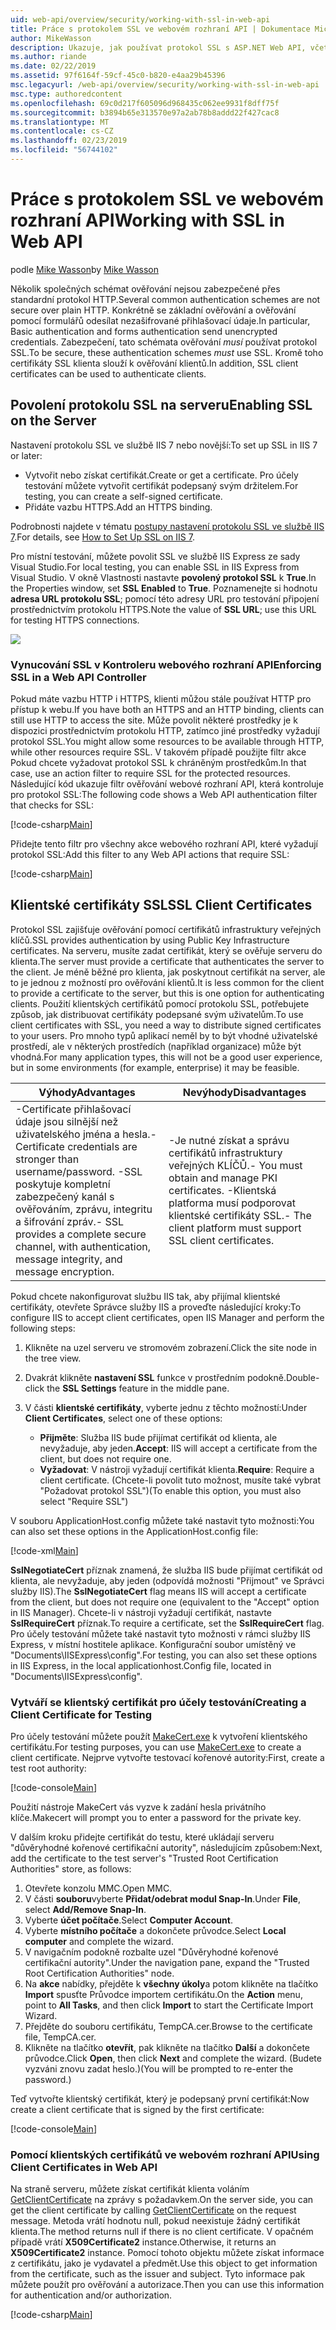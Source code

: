 ```yaml
---
uid: web-api/overview/security/working-with-ssl-in-web-api
title: Práce s protokolem SSL ve webovém rozhraní API | Dokumentace Microsoftu
author: MikeWasson
description: Ukazuje, jak používat protokol SSL s ASP.NET Web API, včetně používání certifikátů SSL klienta.
ms.author: riande
ms.date: 02/22/2019
ms.assetid: 97f6164f-59cf-45c0-b820-e4aa29b45396
msc.legacyurl: /web-api/overview/security/working-with-ssl-in-web-api
msc.type: authoredcontent
ms.openlocfilehash: 69c0d217f605096d968435c062ee9931f8dff75f
ms.sourcegitcommit: b3894b65e313570e97a2ab78b8addd22f427cac8
ms.translationtype: MT
ms.contentlocale: cs-CZ
ms.lasthandoff: 02/23/2019
ms.locfileid: "56744102"
---
```

<a name="working-with-ssl-in-web-api"></a><span data-ttu-id="4f360-103">Práce s protokolem SSL ve webovém rozhraní API</span><span class="sxs-lookup"><span data-stu-id="4f360-103">Working with SSL in Web API</span></span>
====================
<span data-ttu-id="4f360-104">podle [Mike Wasson](https://github.com/MikeWasson)</span><span class="sxs-lookup"><span data-stu-id="4f360-104">by [Mike Wasson](https://github.com/MikeWasson)</span></span>

<span data-ttu-id="4f360-105">Několik společných schémat ověřování nejsou zabezpečené přes standardní protokol HTTP.</span><span class="sxs-lookup"><span data-stu-id="4f360-105">Several common authentication schemes are not secure over plain HTTP.</span></span> <span data-ttu-id="4f360-106">Konkrétně se základní ověřování a ověřování pomocí formulářů odesílat nezašifrované přihlašovací údaje.</span><span class="sxs-lookup"><span data-stu-id="4f360-106">In particular, Basic authentication and forms authentication send unencrypted credentials.</span></span> <span data-ttu-id="4f360-107">Zabezpečení, tato schémata ověřování *musí* používat protokol SSL.</span><span class="sxs-lookup"><span data-stu-id="4f360-107">To be secure, these authentication schemes *must* use SSL.</span></span> <span data-ttu-id="4f360-108">Kromě toho certifikáty SSL klienta slouží k ověřování klientů.</span><span class="sxs-lookup"><span data-stu-id="4f360-108">In addition, SSL client certificates can be used to authenticate clients.</span></span>

## <a name="enabling-ssl-on-the-server"></a><span data-ttu-id="4f360-109">Povolení protokolu SSL na serveru</span><span class="sxs-lookup"><span data-stu-id="4f360-109">Enabling SSL on the Server</span></span>

<span data-ttu-id="4f360-110">Nastavení protokolu SSL ve službě IIS 7 nebo novější:</span><span class="sxs-lookup"><span data-stu-id="4f360-110">To set up SSL in IIS 7 or later:</span></span>

- <span data-ttu-id="4f360-111">Vytvořit nebo získat certifikát.</span><span class="sxs-lookup"><span data-stu-id="4f360-111">Create or get a certificate.</span></span> <span data-ttu-id="4f360-112">Pro účely testování můžete vytvořit certifikát podepsaný svým držitelem.</span><span class="sxs-lookup"><span data-stu-id="4f360-112">For testing, you can create a self-signed certificate.</span></span>
- <span data-ttu-id="4f360-113">Přidáte vazbu HTTPS.</span><span class="sxs-lookup"><span data-stu-id="4f360-113">Add an HTTPS binding.</span></span>

<span data-ttu-id="4f360-114">Podrobnosti najdete v tématu [postupy nastavení protokolu SSL ve službě IIS 7](https://www.iis.net/learn/manage/configuring-security/how-to-set-up-ssl-on-iis).</span><span class="sxs-lookup"><span data-stu-id="4f360-114">For details, see [How to Set Up SSL on IIS 7](https://www.iis.net/learn/manage/configuring-security/how-to-set-up-ssl-on-iis).</span></span>

<span data-ttu-id="4f360-115">Pro místní testování, můžete povolit SSL ve službě IIS Express ze sady Visual Studio.</span><span class="sxs-lookup"><span data-stu-id="4f360-115">For local testing, you can enable SSL in IIS Express from Visual Studio.</span></span> <span data-ttu-id="4f360-116">V okně Vlastnosti nastavte **povolený protokol SSL** k **True**.</span><span class="sxs-lookup"><span data-stu-id="4f360-116">In the Properties window, set **SSL Enabled** to **True**.</span></span> <span data-ttu-id="4f360-117">Poznamenejte si hodnotu **adresa URL protokolu SSL**; pomocí této adresy URL pro testování připojení prostřednictvím protokolu HTTPS.</span><span class="sxs-lookup"><span data-stu-id="4f360-117">Note the value of **SSL URL**; use this URL for testing HTTPS connections.</span></span>

![](working-with-ssl-in-web-api/_static/image1.png)

### <a name="enforcing-ssl-in-a-web-api-controller"></a><span data-ttu-id="4f360-118">Vynucování SSL v Kontroleru webového rozhraní API</span><span class="sxs-lookup"><span data-stu-id="4f360-118">Enforcing SSL in a Web API Controller</span></span>

<span data-ttu-id="4f360-119">Pokud máte vazbu HTTP i HTTPS, klienti můžou stále používat HTTP pro přístup k webu.</span><span class="sxs-lookup"><span data-stu-id="4f360-119">If you have both an HTTPS and an HTTP binding, clients can still use HTTP to access the site.</span></span> <span data-ttu-id="4f360-120">Může povolit některé prostředky je k dispozici prostřednictvím protokolu HTTP, zatímco jiné prostředky vyžadují protokol SSL.</span><span class="sxs-lookup"><span data-stu-id="4f360-120">You might allow some resources to be available through HTTP, while other resources require SSL.</span></span> <span data-ttu-id="4f360-121">V takovém případě použijte filtr akce Pokud chcete vyžadovat protokol SSL k chráněným prostředkům.</span><span class="sxs-lookup"><span data-stu-id="4f360-121">In that case, use an action filter to require SSL for the protected resources.</span></span> <span data-ttu-id="4f360-122">Následující kód ukazuje filtr ověřování webové rozhraní API, která kontroluje pro protokol SSL:</span><span class="sxs-lookup"><span data-stu-id="4f360-122">The following code shows a Web API authentication filter that checks for SSL:</span></span>

[!code-csharp[Main](working-with-ssl-in-web-api/samples/sample1.cs)]

<span data-ttu-id="4f360-123">Přidejte tento filtr pro všechny akce webového rozhraní API, které vyžadují protokol SSL:</span><span class="sxs-lookup"><span data-stu-id="4f360-123">Add this filter to any Web API actions that require SSL:</span></span>

[!code-csharp[Main](working-with-ssl-in-web-api/samples/sample2.cs)]

## <a name="ssl-client-certificates"></a><span data-ttu-id="4f360-124">Klientské certifikáty SSL</span><span class="sxs-lookup"><span data-stu-id="4f360-124">SSL Client Certificates</span></span>

<span data-ttu-id="4f360-125">Protokol SSL zajišťuje ověřování pomocí certifikátů infrastruktury veřejných klíčů.</span><span class="sxs-lookup"><span data-stu-id="4f360-125">SSL provides authentication by using Public Key Infrastructure certificates.</span></span> <span data-ttu-id="4f360-126">Na serveru, musíte zadat certifikát, který se ověřuje serveru do klienta.</span><span class="sxs-lookup"><span data-stu-id="4f360-126">The server must provide a certificate that authenticates the server to the client.</span></span> <span data-ttu-id="4f360-127">Je méně běžné pro klienta, jak poskytnout certifikát na server, ale to je jednou z možností pro ověřování klientů.</span><span class="sxs-lookup"><span data-stu-id="4f360-127">It is less common for the client to provide a certificate to the server, but this is one option for authenticating clients.</span></span> <span data-ttu-id="4f360-128">Použití klientských certifikátů pomocí protokolu SSL, potřebujete způsob, jak distribuovat certifikáty podepsané svým uživatelům.</span><span class="sxs-lookup"><span data-stu-id="4f360-128">To use client certificates with SSL, you need a way to distribute signed certificates to your users.</span></span> <span data-ttu-id="4f360-129">Pro mnoho typů aplikací neměl by to být vhodné uživatelské prostředí, ale v některých prostředích (například organizace) může být vhodná.</span><span class="sxs-lookup"><span data-stu-id="4f360-129">For many application types, this will not be a good user experience, but in some environments (for example, enterprise) it may be feasible.</span></span>

| <span data-ttu-id="4f360-130">Výhody</span><span class="sxs-lookup"><span data-stu-id="4f360-130">Advantages</span></span> | <span data-ttu-id="4f360-131">Nevýhody</span><span class="sxs-lookup"><span data-stu-id="4f360-131">Disadvantages</span></span> |
| --- | --- |
| <span data-ttu-id="4f360-132">-Certificate přihlašovací údaje jsou silnější než uživatelského jména a hesla.</span><span class="sxs-lookup"><span data-stu-id="4f360-132">- Certificate credentials are stronger than username/password.</span></span> <span data-ttu-id="4f360-133">-SSL poskytuje kompletní zabezpečený kanál s ověřováním, zprávu, integritu a šifrování zpráv.</span><span class="sxs-lookup"><span data-stu-id="4f360-133">- SSL provides a complete secure channel, with authentication, message integrity, and message encryption.</span></span> | <span data-ttu-id="4f360-134">-Je nutné získat a správu certifikátů infrastruktury veřejných KLÍČŮ.</span><span class="sxs-lookup"><span data-stu-id="4f360-134">- You must obtain and manage PKI certificates.</span></span> <span data-ttu-id="4f360-135">-Klientská platforma musí podporovat klientské certifikáty SSL.</span><span class="sxs-lookup"><span data-stu-id="4f360-135">- The client platform must support SSL client certificates.</span></span> |

<span data-ttu-id="4f360-136">Pokud chcete nakonfigurovat službu IIS tak, aby přijímal klientské certifikáty, otevřete Správce služby IIS a proveďte následující kroky:</span><span class="sxs-lookup"><span data-stu-id="4f360-136">To configure IIS to accept client certificates, open IIS Manager and perform the following steps:</span></span>

1. <span data-ttu-id="4f360-137">Klikněte na uzel serveru ve stromovém zobrazení.</span><span class="sxs-lookup"><span data-stu-id="4f360-137">Click the site node in the tree view.</span></span>
2. <span data-ttu-id="4f360-138">Dvakrát klikněte **nastavení SSL** funkce v prostředním podokně.</span><span class="sxs-lookup"><span data-stu-id="4f360-138">Double-click the **SSL Settings** feature in the middle pane.</span></span>
3. <span data-ttu-id="4f360-139">V části **klientské certifikáty**, vyberte jednu z těchto možností:</span><span class="sxs-lookup"><span data-stu-id="4f360-139">Under **Client Certificates**, select one of these options:</span></span> 

    - <span data-ttu-id="4f360-140">**Přijměte**: Služba IIS bude přijímat certifikát od klienta, ale nevyžaduje, aby jeden.</span><span class="sxs-lookup"><span data-stu-id="4f360-140">**Accept**: IIS will accept a certificate from the client, but does not require one.</span></span>
    - <span data-ttu-id="4f360-141">**Vyžadovat**: V nástroji vyžadují certifikát klienta.</span><span class="sxs-lookup"><span data-stu-id="4f360-141">**Require**: Require a client certificate.</span></span> <span data-ttu-id="4f360-142">(Chcete-li povolit tuto možnost, musíte také vybrat "Požadovat protokol SSL")</span><span class="sxs-lookup"><span data-stu-id="4f360-142">(To enable this option, you must also select "Require SSL")</span></span>

<span data-ttu-id="4f360-143">V souboru ApplicationHost.config můžete také nastavit tyto možnosti:</span><span class="sxs-lookup"><span data-stu-id="4f360-143">You can also set these options in the ApplicationHost.config file:</span></span>

[!code-xml[Main](working-with-ssl-in-web-api/samples/sample3.xml)]

<span data-ttu-id="4f360-144">**SslNegotiateCert** příznak znamená, že služba IIS bude přijímat certifikát od klienta, ale nevyžaduje, aby jeden (odpovídá možnosti "Přijmout" ve Správci služby IIS).</span><span class="sxs-lookup"><span data-stu-id="4f360-144">The **SslNegotiateCert** flag means IIS will accept a certificate from the client, but does not require one (equivalent to the "Accept" option in IIS Manager).</span></span> <span data-ttu-id="4f360-145">Chcete-li v nástroji vyžadují certifikát, nastavte **SslRequireCert** příznak.</span><span class="sxs-lookup"><span data-stu-id="4f360-145">To require a certificate, set the **SslRequireCert** flag.</span></span> <span data-ttu-id="4f360-146">Pro účely testování můžete také nastavit tyto možnosti v rámci služby IIS Express, v místní hostitele aplikace. Konfigurační soubor umístěný ve "Documents\IISExpress\config".</span><span class="sxs-lookup"><span data-stu-id="4f360-146">For testing, you can also set these options in IIS Express, in the local applicationhost.Config file, located in "Documents\IISExpress\config".</span></span>

### <a name="creating-a-client-certificate-for-testing"></a><span data-ttu-id="4f360-147">Vytváří se klientský certifikát pro účely testování</span><span class="sxs-lookup"><span data-stu-id="4f360-147">Creating a Client Certificate for Testing</span></span>

<span data-ttu-id="4f360-148">Pro účely testování můžete použít [MakeCert.exe](/windows/desktop/SecCrypto/makecert) k vytvoření klientského certifikátu.</span><span class="sxs-lookup"><span data-stu-id="4f360-148">For testing purposes, you can use [MakeCert.exe](/windows/desktop/SecCrypto/makecert) to create a client certificate.</span></span> <span data-ttu-id="4f360-149">Nejprve vytvořte testovací kořenové autority:</span><span class="sxs-lookup"><span data-stu-id="4f360-149">First, create a test root authority:</span></span>

[!code-console[Main](working-with-ssl-in-web-api/samples/sample4.cmd)]

<span data-ttu-id="4f360-150">Použití nástroje MakeCert vás vyzve k zadání hesla privátního klíče.</span><span class="sxs-lookup"><span data-stu-id="4f360-150">Makecert will prompt you to enter a password for the private key.</span></span>

<span data-ttu-id="4f360-151">V dalším kroku přidejte certifikát do testu, které ukládají serveru "důvěryhodné kořenové certifikační autority", následujícím způsobem:</span><span class="sxs-lookup"><span data-stu-id="4f360-151">Next, add the certificate to the test server's "Trusted Root Certification Authorities" store, as follows:</span></span>

1. <span data-ttu-id="4f360-152">Otevřete konzolu MMC.</span><span class="sxs-lookup"><span data-stu-id="4f360-152">Open MMC.</span></span>
2. <span data-ttu-id="4f360-153">V části **souboru**vyberte **Přidat/odebrat modul Snap-In**.</span><span class="sxs-lookup"><span data-stu-id="4f360-153">Under **File**, select **Add/Remove Snap-In**.</span></span>
3. <span data-ttu-id="4f360-154">Vyberte **účet počítače**.</span><span class="sxs-lookup"><span data-stu-id="4f360-154">Select **Computer Account**.</span></span>
4. <span data-ttu-id="4f360-155">Vyberte **místního počítače** a dokončete průvodce.</span><span class="sxs-lookup"><span data-stu-id="4f360-155">Select **Local computer** and complete the wizard.</span></span>
5. <span data-ttu-id="4f360-156">V navigačním podokně rozbalte uzel "Důvěryhodné kořenové certifikační autority".</span><span class="sxs-lookup"><span data-stu-id="4f360-156">Under the navigation pane, expand the "Trusted Root Certification Authorities" node.</span></span>
6. <span data-ttu-id="4f360-157">Na **akce** nabídky, přejděte k **všechny úkoly**a potom klikněte na tlačítko **Import** spusťte Průvodce importem certifikátu.</span><span class="sxs-lookup"><span data-stu-id="4f360-157">On the **Action** menu, point to **All Tasks**, and then click **Import** to start the Certificate Import Wizard.</span></span>
7. <span data-ttu-id="4f360-158">Přejděte do souboru certifikátu, TempCA.cer.</span><span class="sxs-lookup"><span data-stu-id="4f360-158">Browse to the certificate file, TempCA.cer.</span></span>
8. <span data-ttu-id="4f360-159">Klikněte na tlačítko **otevřít**, pak klikněte na tlačítko **Další** a dokončete průvodce.</span><span class="sxs-lookup"><span data-stu-id="4f360-159">Click **Open**, then click **Next** and complete the wizard.</span></span> <span data-ttu-id="4f360-160">(Budete vyzváni znovu zadat heslo.)</span><span class="sxs-lookup"><span data-stu-id="4f360-160">(You will be prompted to re-enter the password.)</span></span>

<span data-ttu-id="4f360-161">Teď vytvořte klientský certifikát, který je podepsaný první certifikát:</span><span class="sxs-lookup"><span data-stu-id="4f360-161">Now create a client certificate that is signed by the first certificate:</span></span>

[!code-console[Main](working-with-ssl-in-web-api/samples/sample5.cmd)]

### <a name="using-client-certificates-in-web-api"></a><span data-ttu-id="4f360-162">Pomocí klientských certifikátů ve webovém rozhraní API</span><span class="sxs-lookup"><span data-stu-id="4f360-162">Using Client Certificates in Web API</span></span>

<span data-ttu-id="4f360-163">Na straně serveru, můžete získat certifikát klienta voláním [GetClientCertificate](https://msdn.microsoft.com/library/system.net.http.httprequestmessageextensions.getclientcertificate.aspx) na zprávy s požadavkem.</span><span class="sxs-lookup"><span data-stu-id="4f360-163">On the server side, you can get the client certificate by calling [GetClientCertificate](https://msdn.microsoft.com/library/system.net.http.httprequestmessageextensions.getclientcertificate.aspx) on the request message.</span></span> <span data-ttu-id="4f360-164">Metoda vrátí hodnotu null, pokud neexistuje žádný certifikát klienta.</span><span class="sxs-lookup"><span data-stu-id="4f360-164">The method returns null if there is no client certificate.</span></span> <span data-ttu-id="4f360-165">V opačném případě vrátí **X509Certificate2** instance.</span><span class="sxs-lookup"><span data-stu-id="4f360-165">Otherwise, it returns an **X509Certificate2** instance.</span></span> <span data-ttu-id="4f360-166">Pomocí tohoto objektu můžete získat informace z certifikátu, jako je vydavatel a předmět.</span><span class="sxs-lookup"><span data-stu-id="4f360-166">Use this object to get information from the certificate, such as the issuer and subject.</span></span> <span data-ttu-id="4f360-167">Tyto informace pak můžete použít pro ověřování a autorizace.</span><span class="sxs-lookup"><span data-stu-id="4f360-167">Then you can use this information for authentication and/or authorization.</span></span>

[!code-csharp[Main](working-with-ssl-in-web-api/samples/sample6.cs)]
